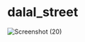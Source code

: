 ﻿# dalal_street
![Screenshot (20)](https://github.com/praful-vats/dalal_street/assets/78860906/53b84028-23d7-4af5-afd0-8edc82ebda51)
